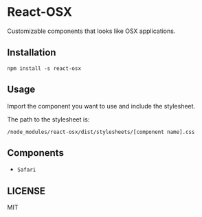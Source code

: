 # React-OSX

Customizable components that looks like OSX applications.


## Installation

    npm install -s react-osx


## Usage

Import the component you want to use and include the stylesheet.

The path to the stylesheet is:

    /node_modules/react-osx/dist/stylesheets/[component name].css

## Components

* `Safari`


## LICENSE

MIT
